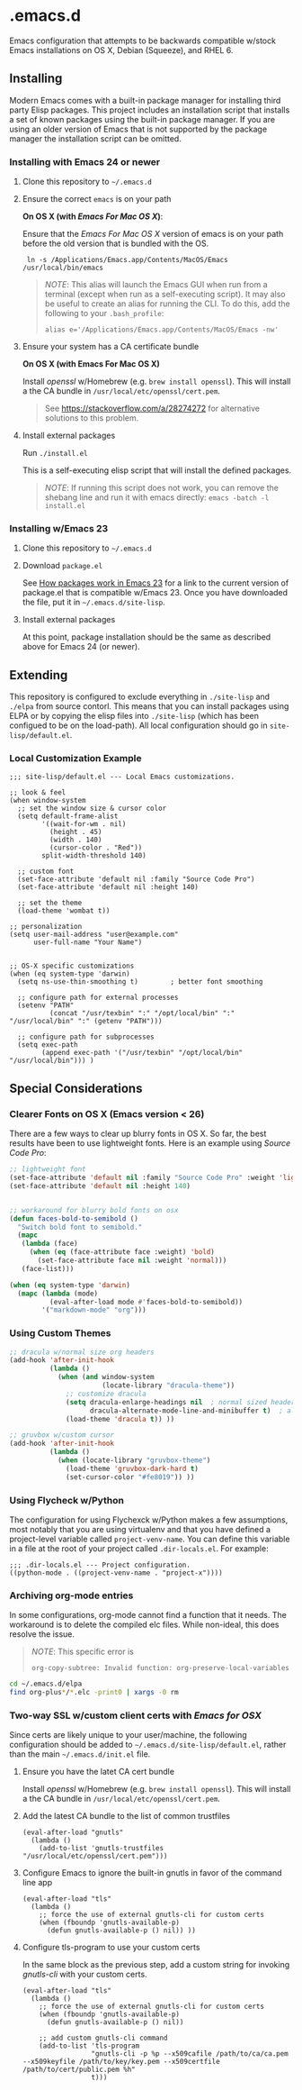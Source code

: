 # .emacs.d

Emacs configuration that attempts to be backwards compatible w/stock Emacs
installations on OS X, Debian (Squeeze), and RHEL 6.


## Installing

Modern Emacs comes with a built-in package manager for installing third party
Elisp packages. This project includes an installation script that installs a set
of known packages using the built-in package manager. If you are using an older
version of Emacs that is not supported by the package manager the installation
script can be omitted.


### Installing with Emacs 24 or newer

1. Clone this repository to `~/.emacs.d`

2. Ensure the correct `emacs` is on your path

    **On OS X (with *Emacs For Mac OS X*)**:

    Ensure that the *Emacs For Mac OS X* version of emacs is on your path before
    the old version that is bundled with the OS.

        ln -s /Applications/Emacs.app/Contents/MacOS/Emacs /usr/local/bin/emacs

    > *NOTE*: This alias will launch the Emacs GUI when run from a terminal
    > (except when run as a self-executing script). It may also be useful to
    > create an alias for running the CLI. To do this, add the following to your
    > `.bash_profile`:
    >
    >     alias e='/Applications/Emacs.app/Contents/MacOS/Emacs -nw'

3. Ensure your system has a CA certificate bundle

    **On OS X (with Emacs For Mac OS X)**

    Install *openssl* w/Homebrew (e.g. `brew install openssl`). This will
    install a the CA bundle in `/usr/local/etc/openssl/cert.pem`.

    > See https://stackoverflow.com/a/28274272 for alternative solutions to this
    > problem.

3. Install external packages

    Run `./install.el`

    This is a self-executing elisp script that will install the defined
    packages.

    > *NOTE*: If running this script does not work, you can remove the shebang
    > line and run it with emacs directly: `emacs -batch -l install.el`


### Installing w/Emacs 23

1. Clone this repository to `~/.emacs.d`

2. Download `package.el`

    See [How packages work in Emacs 23](http://www.emacswiki.org/emacs/ELPA#toc10)
    for a link to the current version of package.el that is compatible w/Emacs 23.
    Once you have downloaded the file, put it in `~/.emacs.d/site-lisp`.

3. Install external packages

    At this point, package installation should be the same as described above
    for Emacs 24 (or newer).


## Extending

This repository is configured to exclude everything in `./site-lisp` and
`./elpa` from source contorl. This means that you can install packages using
ELPA or by copying the elisp files into `./site-lisp` (which has been configued
to be on the load-path). All local configuration should go in
`site-lisp/default.el`.


### Local Customization Example

```elisp
;;; site-lisp/default.el --- Local Emacs customizations.

;; look & feel
(when window-system
  ;; set the window size & cursor color
  (setq default-frame-alist
        '((wait-for-wm . nil)
          (height . 45)
          (width . 140)
          (cursor-color . "Red"))
        split-width-threshold 140)

  ;; custom font
  (set-face-attribute 'default nil :family "Source Code Pro")
  (set-face-attribute 'default nil :height 140)

  ;; set the theme
  (load-theme 'wombat t))

;; personalization
(setq user-mail-address "user@example.com"
      user-full-name "Your Name")


;; OS-X specific customizations
(when (eq system-type 'darwin)
  (setq ns-use-thin-smoothing t)        ; better font smoothing

  ;; configure path for external processes
  (setenv "PATH"
          (concat "/usr/texbin" ":" "/opt/local/bin" ":" "/usr/local/bin" ":" (getenv "PATH")))

  ;; configure path for subprocesses
  (setq exec-path
        (append exec-path '("/usr/texbin" "/opt/local/bin" "/usr/local/bin"))) )
```


## Special Considerations

### Clearer Fonts on OS X (Emacs version < 26)

There are a few ways to clear up blurry fonts in OS X. So far, the best results
have been to use lightweight fonts. Here is an example using *Source Code Pro*:

```lisp
;; lightweight font
(set-face-attribute 'default nil :family "Source Code Pro" :weight 'light)
(set-face-attribute 'default nil :height 140)


;; workaround for blurry bold fonts on osx
(defun faces-bold-to-semibold ()
  "Switch bold font to semibold."
  (mapc
   (lambda (face)
     (when (eq (face-attribute face :weight) 'bold)
       (set-face-attribute face nil :weight 'normal)))
   (face-list)))

(when (eq system-type 'darwin)
  (mapc (lambda (mode)
          (eval-after-load mode #'faces-bold-to-semibold))
        '("markdown-mode" "org")))
```


### Using Custom Themes

```lisp
;; dracula w/normal size org headers
(add-hook 'after-init-hook
          (lambda ()
            (when (and window-system
                       (locate-library "dracula-theme"))
              ;; customize dracula
              (setq dracula-enlarge-headings nil  ; normal sized headers
                    dracula-alternate-mode-line-and-minibuffer t)  ; alt mode line
              (load-theme 'dracula t)) ))

;; gruvbox w/custom cursor
(add-hook 'after-init-hook
          (lambda ()
            (when (locate-library "gruvbox-theme")
              (load-theme 'gruvbox-dark-hard t)
              (set-cursor-color "#fe8019")) ))
```

### Using Flycheck w/Python

The configuration for using Flychexck w/Python makes a few assumptions, most
notably that you are using virtualenv and that you have defined a project-level
variable called `project-venv-name`. You can define this variable in a file
at the root of your project called `.dir-locals.el`. For example:

```elisp
;;; .dir-locals.el --- Project configuration.
((python-mode . ((project-venv-name . "project-x"))))
```


### Archiving org-mode entries

In some configurations, org-mode cannot find a function that it needs. The
workaround is to delete the compiled elc files. While non-ideal, this does
resolve the issue.

> *NOTE*: This specific error is
>
> ```
> org-copy-subtree: Invalid function: org-preserve-local-variables
> ```


```sh
cd ~/.emacs.d/elpa
find org-plus*/*.elc -print0 | xargs -0 rm
```


### Two-way SSL w/custom client certs with *Emacs for OSX*

Since certs are likely unique to your user/machine, the following configuration
should be added to `~/.emacs.d/site-lisp/default.el`, rather than the main
`~/.emacs.d/init.el` file.

1. Ensure you have the latet CA cert bundle

    Install *openssl* w/Homebrew (e.g. `brew install openssl`). This will
    install a the CA bundle in `/usr/local/etc/openssl/cert.pem`.

2. Add the latest CA bundle to the list of common trustfiles

    ```elisp
    (eval-after-load "gnutls"
      (lambda ()
        (add-to-list 'gnutls-trustfiles "/usr/local/etc/openssl/cert.pem")))
    ```

3. Configure Emacs to ignore the built-in gnutls in favor of the command line app

    ```elisp
    (eval-after-load "tls"
      (lambda ()
        ;; force the use of external gnutls-cli for custom certs
        (when (fboundp 'gnutls-available-p)
          (defun gnutls-available-p () nil)) ))
    ```

4. Configure tls-program to use your custom certs

    In the same block as the previous step, add a custom string for invoking
    *gnutls-cli* with your custom certs.
    
    ```elisp
    (eval-after-load "tls"
      (lambda ()
        ;; force the use of external gnutls-cli for custom certs
        (when (fboundp 'gnutls-available-p)
          (defun gnutls-available-p () nil))

        ;; add custom gnutls-cli command
        (add-to-list 'tls-program
                     "gnutls-cli -p %p --x509cafile /path/to/ca/ca.pem --x509keyfile /path/to/key/key.pem --x509certfile /path/to/cert/public.pem %h"
                     t)))
    ```
